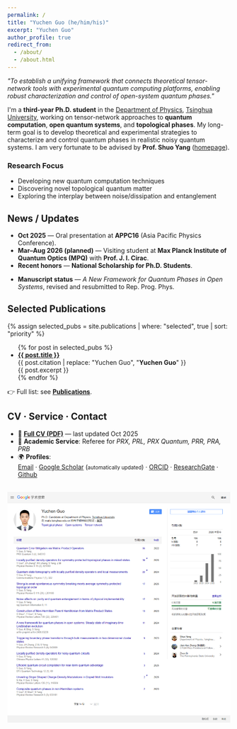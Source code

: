 ```yaml
---
permalink: /
title: "Yuchen Guo (he/him/his)"
excerpt: "Yuchen Guo"
author_profile: true
redirect_from:
  - /about/
  - /about.html
---
```


*"To establish a unifying framework that connects theoretical tensor-network tools with experimental quantum computing platforms, enabling robust characterization and control of open-system quantum phases."*

I'm a **third-year Ph.D. student** in the [Department of Physics](https://www.phys.tsinghua.edu.cn/), [Tsinghua University](https://www.tsinghua.edu.cn/), working on tensor-network approaches to **quantum computation**, **open quantum systems**, and **topological phases**. My long-term goal is to develop theoretical and experimental strategies to characterize and control quantum phases in realistic noisy quantum systems. I am very fortunate to be advised by **Prof. Shuo Yang** ([homepage](https://sites.google.com/view/shuoyang1984)).
### Research Focus
- Developing new quantum computation techniques  
- Discovering novel topological quantum matter  
- Exploring the interplay between noise/dissipation and entanglement

## News / Updates
- **Oct 2025** — Oral presentation at **APPC16** (Asia Pacific Physics Conference).  
- **Mar–Aug 2026 (planned)** — Visiting student at **Max Planck Institute of Quantum Optics (MPQ)** with **Prof. J. I. Cirac**.  
- **Recent honors** — **National Scholarship for Ph.D. Students**.
<!-- - ; **NSFC Young Student Basic Research Project (PhD)**.   -->
- **Manuscript status** — *A New Framework for Quantum Phases in Open Systems*, revised and resubmitted to Rep. Prog. Phys.

## Selected Publications

{% assign selected_pubs = site.publications | where: "selected", true | sort: "priority" %}
<ul>
{% for post in selected_pubs %}
  <li><b><a href="{{ post.paperurl }}">{{ post.title }}</a></b><br/>
  {{ post.citation | replace: "Yuchen Guo", "<b>Yuchen Guo</b>" }}<br/>
  {{ post.excerpt }}</li>
{% endfor %}
</ul>

👉 Full list: see **[Publications](/publications/)**.

## CV · Service · Contact

- 📄 **[Full CV (PDF)](/assets/CV.pdf)** — last updated Oct 2025  
- 📝 **Academic Service**: Referee for *PRX, PRL, PRX Quantum, PRR, PRA, PRB*  
- 🌍 **Profiles**:  
  [Email](mailto:guo-yc23@mails.tsinghua.edu.cn) · 
  [Google Scholar](https://scholar.google.com/citations?user=ZbaW22gAAAAJ&hl) (<small>automatically updated</small>) · 
  [ORCID](https://orcid.org/0000-0002-4901-2737) · 
  [ResearchGate](https://www.researchgate.net/profile/Yuchen-Guo-31) · 
  [Github](https://github.com/yuchenguommm)

<br/>
<img src="/images/scholar.png" alt="Google Scholar daily snapshot" />
